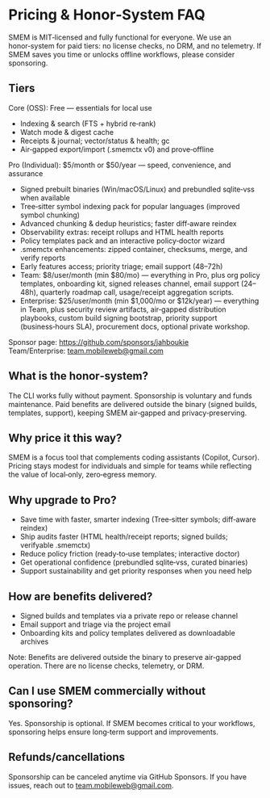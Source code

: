# Pricing & Honor‑System FAQ

SMEM is MIT‑licensed and fully functional for everyone. We use an honor‑system for paid tiers: no license checks, no DRM, and no telemetry. If SMEM saves you time or unlocks offline workflows, please consider sponsoring.

## Tiers

 Core (OSS): Free — essentials for local use
  - Indexing & search (FTS + hybrid re‑rank)
  - Watch mode & digest cache
  - Receipts & journal; vector/status & health; gc
  - Air‑gapped export/import (.smemctx v0) and prove‑offline

 Pro (Individual): $5/month or $50/year — speed, convenience, and assurance
  - Signed prebuilt binaries (Win/macOS/Linux) and prebundled sqlite‑vss when available
  - Tree‑sitter symbol indexing pack for popular languages (improved symbol chunking)
  - Advanced chunking & dedup heuristics; faster diff‑aware reindex
  - Observability extras: receipt rollups and HTML health reports
  - Policy templates pack and an interactive policy‑doctor wizard
  - .smemctx enhancements: zipped container, checksums, merge, and verify reports
  - Early features access; priority triage; email support (48–72h)
- Team: $8/user/month (min $80/mo) — everything in Pro, plus org policy templates, onboarding kit, signed releases channel, email support (24–48h), quarterly roadmap call, usage/receipt aggregation scripts.
- Enterprise: $25/user/month (min $1,000/mo or $12k/year) — everything in Team, plus security review artifacts, air‑gapped distribution playbooks, custom build signing bootstrap, priority support (business‑hours SLA), procurement docs, optional private workshop.

Sponsor page: https://github.com/sponsors/jahboukie  
Team/Enterprise: team.mobileweb@gmail.com

## What is the honor‑system?

The CLI works fully without payment. Sponsorship is voluntary and funds maintenance. Paid benefits are delivered outside the binary (signed builds, templates, support), keeping SMEM air‑gapped and privacy‑preserving.

## Why price it this way?

SMEM is a focus tool that complements coding assistants (Copilot, Cursor). Pricing stays modest for individuals and simple for teams while reflecting the value of local‑only, zero‑egress memory.

## Why upgrade to Pro?

- Save time with faster, smarter indexing (Tree‑sitter symbols; diff‑aware reindex)
- Ship audits faster (HTML health/receipt reports; signed builds; verifyable .smemctx)
- Reduce policy friction (ready‑to‑use templates; interactive doctor)
- Get operational confidence (prebundled sqlite‑vss, curated binaries)
- Support sustainability and get priority responses when you need help

## How are benefits delivered?

- Signed builds and templates via a private repo or release channel
- Email support and triage via the project email
- Onboarding kits and policy templates delivered as downloadable archives

Note: Benefits are delivered outside the binary to preserve air‑gapped operation. There are no license checks, telemetry, or DRM.

## Can I use SMEM commercially without sponsoring?

Yes. Sponsorship is optional. If SMEM becomes critical to your workflows, sponsoring helps ensure long‑term support and improvements.

## Refunds/cancellations

Sponsorship can be canceled anytime via GitHub Sponsors. If you have issues, reach out to team.mobileweb@gmail.com.
